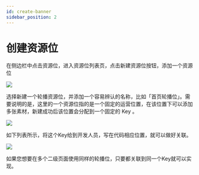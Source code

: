 ```yaml
---
id: create-banner
sidebar_position: 2
---
```


# 创建资源位

在侧边栏中点击资源位，进入资源位列表页，点击新建资源位按钮，添加一个资源位

![](/img/assets-M2qbZInaXgdm8kkNosp-MHsvxsUbiZEAPJm0g0i-MHsyNxfJH_6w7sohslvimage.png)

选择新建一个轮播资源位，并添加一个容易辨认的名称，比如「首页轮播位」。需要说明的是，这里的一个资源位指的是一个固定的运营位置，在该位置下可以添加多张素材，新建成功后该位置会分配到一个固定的 Key 。

![](/img/assets-M2qbZInaXgdm8kkNosp-MHsvxsUbiZEAPJm0g0i-MHsymlrY3_andNk2LJuimage.png)

如下列表所示，将这个Key给到开发人员，写在代码相应位置，就可以做好关联。

![](/img/assets-M2qbZInaXgdm8kkNosp-MHsvxsUbiZEAPJm0g0i-MHsyJYMvYD4WyGSSXQKimage.png)

如果您想要在多个二级页面使用同样的轮播位，只要都关联到同一个Key就可以实现。
